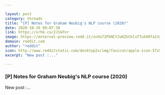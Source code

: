 ```yaml
---

layout: post
category: threads
title: "[P] Notes for Graham Neubig's NLP course (2020)"
date: 2020-10-26 09:07:30
link: https://vrhk.co/2J1kFnr
image: https://external-preview.redd.it/snXo72PkNCYJuKZUCkluT7uX49fa13yV-mBgLI-b0c8.jpg?width=790&height=413.612565445&auto=webp&crop=790:413.612565445,smart&s=ff8886a11d5c09a0dd9377acd2fda9046e90fd88
domain: reddit.com
author: "reddit"
icon: http://www.redditstatic.com/desktop2x/img/favicon/apple-icon-57x57.png
excerpt: "New post :..."

---
```


### [P] Notes for Graham Neubig's NLP course (2020)

New post :...